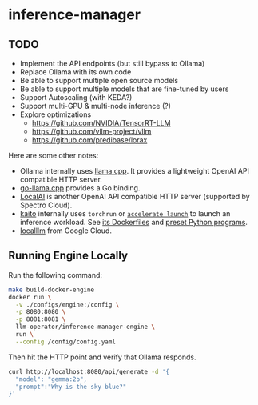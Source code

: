 # inference-manager

## TODO

- Implement the API endpoints (but still bypass to Ollama)
- Replace Ollama with its own code
- Be able to support multiple open source models
- Be able to support multiple models that are fine-tuned by users
- Support Autoscaling (with KEDA?)
- Support multi-GPU & multi-node inference (?)
- Explore optimizations
  - https://github.com/NVIDIA/TensorRT-LLM
  - https://github.com/vllm-project/vllm
  - https://github.com/predibase/lorax

Here are some other notes:

- Ollama internally uses [llama.cpp](https://github.com/ggerganov/llama.cpp). It provides a lightweight OpenAI API compatible HTTP server.
- [go-llama.cpp](https://github.com/go-skynet/go-llama.cpp) provides a Go binding.
- [LocalAI](https://github.com/mudler/LocalAI) is another OpenAI API compatible HTTP server (supported by Spectro Cloud).
- [kaito](https://github.com/Azure/kaito) internally uses `torchrun` or [`accelerate launch`](https://huggingface.co/docs/accelerate/en/index) to launch an inference workload.
  See [its Dockerfiles](https://github.com/Azure/kaito/tree/main/docker/presets) and [preset Python programs](https://github.com/Azure/kaito/tree/main/presets).
- [localllm](https://cloud.google.com/blog/products/application-development/new-localllm-lets-you-develop-gen-ai-apps-locally-without-gpus) from Google Cloud.


## Running Engine Locally

Run the following command:

```bash
make build-docker-engine
docker run \
  -v ./configs/engine:/config \
  -p 8080:8080 \
  -p 8081:8081 \
  llm-operator/inference-manager-engine \
  run \
  --config /config/config.yaml
```

Then hit the HTTP point and verify that Ollama responds.

```bash
curl http://localhost:8080/api/generate -d '{
  "model": "gemma:2b",
  "prompt":"Why is the sky blue?"
}'
```
